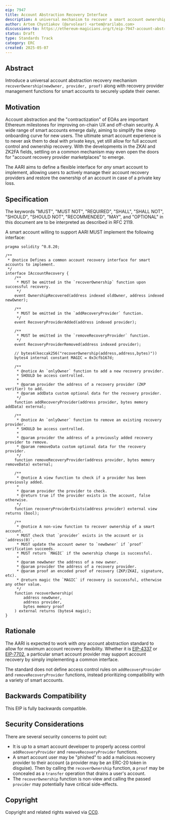 ```yaml
---
eip: 7947
title: Account Abstraction Recovery Interface
description: A universal mechanism to recover a smart account ownership.
author: Artem Chystiakov (@arvolear) <artem@rarilabs.com>
discussions-to: https://ethereum-magicians.org/t/eip-7947-account-abstraction-recovery-interface-aari/24080
status: Draft
type: Standards Track
category: ERC
created: 2025-05-07
---
```


## Abstract

Introduce a universal account abstraction recovery mechanism `recoverOwnership(newOwner, provider, proof)` along with recovery provider management functions for smart accounts to securely update their owner.

## Motivation

Account abstraction and the "contractization" of EOAs are important Ethereum milestones for improving on-chain UX and off-chain security. A wide range of smart accounts emerge daily, aiming to simplify the steep onboarding curve for new users. The ultimate smart account experience is to never ask them to deal with private keys, yet still allow for full account control and ownership recovery. With the developments in the ZKAI and ZK2FA fields, settling on a common mechanism may even open the doors for "account recovery provider marketplaces" to emerge.

The AARI aims to define a flexible interface for *any* smart account to implement, allowing users to actively manage their account recovery providers and restore the ownership of an account in case of a private key loss.

## Specification

The keywords "MUST", "MUST NOT", "REQUIRED", "SHALL", "SHALL NOT", "SHOULD", "SHOULD NOT", "RECOMMENDED", "MAY", and "OPTIONAL" in this document are to be interpreted as described in RFC 2119.

A smart account willing to support AARI MUST implement the following interface:

```solidity
pragma solidity ^0.8.20;

/**
 * @notice Defines a common account recovery interface for smart accounts to implement.
 */
interface IAccountRecovery {
    /**
     * MUST be emitted in the `recoverOwnership` function upon successful recovery.
     */
    event OwnershipRecovered(address indexed oldOwner, address indexed newOwner);
    
    /**
     * MUST be emitted in the `addRecoveryProvider` function.
     */
    event RecoveryProviderAdded(address indexed provider);

    /**
     * MUST be emitted in the `removeRecoveryProvider` function.
     */
    event RecoveryProviderRemoved(address indexed provider);

    // bytes4(keccak256("recoverOwnership(address,address,bytes)"))
    bytes4 internal constant MAGIC = 0x3cfb167d;

    /**
     * @notice An `onlyOwner` function to add a new recovery provider.
     * SHOULD be access controlled.
     * 
     * @param provider the address of a recovery provider (ZKP verifier) to add.
     * @param addData custom optional data for the recovery provider.
     */
    function addRecoveryProvider(address provider, bytes memory addData) external;

    /**
     * @notice An `onlyOwner` function to remove an existing recovery provider.
     * SHOULD be access controlled.
     * 
     * @param provider the address of a previously added recovery provider to remove.
     * @param removeData custom optional data for the recovery provider.
     */
    function removeRecoveryProvider(address provider, bytes memory removeData) external;

    /**
     * @notice A view function to check if a provider has been previously added.
     * 
     * @param provider the provider to check.
     * @return true if the provider exists in the account, false otherwise.
     */
    function recoveryProviderExists(address provider) external view returns (bool);

    /**
     * @notice A non-view function to recover ownership of a smart account.
     * MUST check that `provider` exists in the account or is `address(0)`.
     * MUST update the account owner to `newOwner` if `proof` verification succeeds.
     * MUST return `MAGIC` if the ownership change is successful.
     * 
     * @param newOwner the address of a new owner.
     * @param provider the address of a recovery provider.
     * @param proof an encoded proof of recovery (ZKP/ZKAI, signature, etc).
     * @return magic the `MAGIC` if recovery is successful, otherwise any other value.
     */
    function recoverOwnership(
        address newOwner,
        address provider,
        bytes memory proof
    ) external returns (bytes4 magic);
}
```

## Rationale

The AARI is expected to work with *any* account abstraction standard to allow for maximum account recovery flexibility. Whether it is [EIP-4337](./eip-4337.md) or [EIP-7702](./eip-7702.md), a particular smart account provider may support account recovery by simply implementing a common interface.

The standard does not define access control rules on `addRecoveryProvider` and `removeRecoveryProvider` functions, instead prioritizing compatibility with a variety of smart accounts. 

## Backwards Compatibility

This EIP is fully backwards compatible.

## Security Considerations

There are several security concerns to point out:

- It is up to a smart account developer to properly access control `addRecoveryProvider` and `removeRecoveryProvider` functions.
- A smart account user may be "phished" to add a malicious recovery provider to their account (a provider may be an ERC-20 token in disguise). Then by calling the `recoverOwnership` function, a `proof` may be concealed as a `transfer` operation that drains a user's account.
- The `recoverOwnership` function is non-view and calling the passed `provider` may potentially have critical side-effects. 

## Copyright

Copyright and related rights waived via [CC0](../LICENSE.md).
